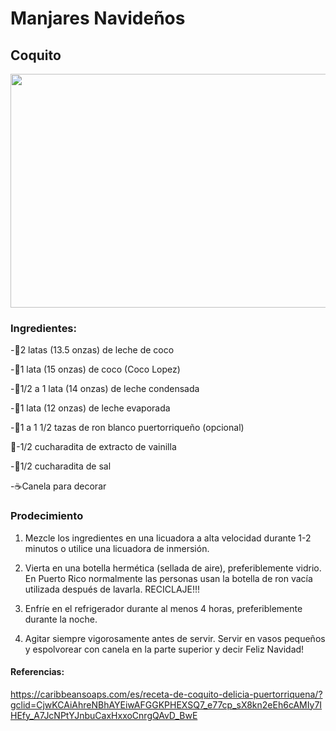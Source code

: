 # Manjares Navideños
## Coquito

<img src="https://caribbeansoaps.com/wp-content/uploads/2019/12/coquito-drink-puerto-rico-christmas.jpg" width="520" height="374" />


### Ingredientes:

-🥛2 latas (13.5 onzas) de leche de coco

-🥥1 lata (15 onzas) de coco (Coco Lopez)

-🍼1/2 a 1 lata (14 onzas) de leche condensada

-🍵1 lata (12 onzas) de leche evaporada

-🍾1 a 1 1/2 tazas de ron blanco puertorriqueño (opcional)

🍦-1/2 cucharadita de extracto de vainilla

-🧂1/2 cucharadita de sal

-☕Canela para decorar


### Prodecimiento 

1. Mezcle los ingredientes en una licuadora a alta velocidad durante 1-2 minutos o utilice una licuadora de inmersión.

2. Vierta en una botella hermética (sellada de aire), preferiblemente vidrio. En Puerto Rico normalmente las personas usan la botella de ron vacía utilizada después de lavarla. RECICLAJE!!!

3. Enfríe en el refrigerador durante al menos 4 horas, preferiblemente durante la noche.

4. Agitar siempre vigorosamente antes de servir. Servir en vasos pequeños y espolvorear con canela en la parte superior y decir Feliz Navidad!


#### Referencias:
https://caribbeansoaps.com/es/receta-de-coquito-delicia-puertorriquena/?gclid=CjwKCAiAhreNBhAYEiwAFGGKPHEXSQ7_e77cp_sX8kn2eEh6cAMIy7IHEfy_A7JcNPtYJnbuCaxHxxoCnrgQAvD_BwE
